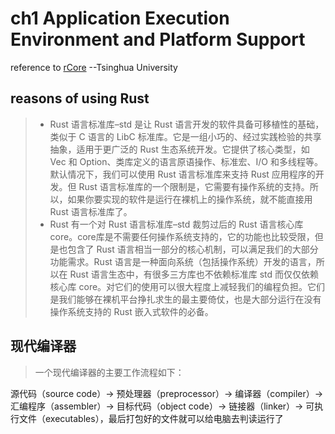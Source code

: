 # ch1 Application Execution Environment and Platform Support

reference to [rCore](https://rcore-os.github.io/rCore-Tutorial-Book-v3/chapter1/1app-ee-platform.html) --Tsinghua University

## reasons of using Rust 
> * Rust 语言标准库–std 是让 Rust 语言开发的软件具备可移植性的基础，类似于 C 语言的 LibC 标准库。它是一组小巧的、经过实践检验的共享抽象，适用于更广泛的 Rust 生态系统开发。它提供了核心类型，如 Vec 和 Option、类库定义的语言原语操作、标准宏、I/O 和多线程等。默认情况下，我们可以使用 Rust 语言标准库来支持 Rust 应用程序的开发。但 Rust 语言标准库的一个限制是，它需要有操作系统的支持。所以，如果你要实现的软件是运行在裸机上的操作系统，就不能直接用 Rust 语言标准库了。
> * Rust 有一个对 Rust 语言标准库–std 裁剪过后的 Rust 语言核心库 core。core库是不需要任何操作系统支持的，它的功能也比较受限，但是也包含了 Rust 语言相当一部分的核心机制，可以满足我们的大部分功能需求。Rust 语言是一种面向系统（包括操作系统）开发的语言，所以在 Rust 语言生态中，有很多三方库也不依赖标准库 std 而仅仅依赖核心库 core。对它们的使用可以很大程度上减轻我们的编程负担。它们是我们能够在裸机平台挣扎求生的最主要倚仗，也是大部分运行在没有操作系统支持的 Rust 嵌入式软件的必备。

## 现代编译器

>一个现代编译器的主要工作流程如下：

源代码（source code）→ 预处理器（preprocessor）→ 编译器（compiler）→ 汇编程序（assembler）→ 目标代码（object code）→ 链接器（linker）→ 可执行文件（executables），最后打包好的文件就可以给电脑去判读运行了

